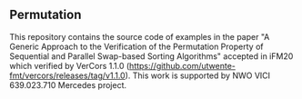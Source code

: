 Permutation
---------------------------------------------------------
This repository contains the source code of examples in the paper "A Generic Approach to the Verification of the Permutation Property of Sequential and Parallel Swap-based Sorting Algorithms" accepted in iFM20 which verified by VerCors 1.1.0 (https://github.com/utwente-fmt/vercors/releases/tag/v1.1.0). This work is supported by NWO VICI 639.023.710 Mercedes project.
